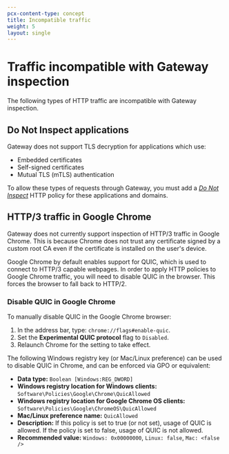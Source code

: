 ```yaml
---
pcx-content-type: concept
title: Incompatible traffic
weight: 5
layout: single
---
```


# Traffic incompatible with Gateway inspection

The following types of HTTP traffic are incompatible with Gateway inspection.

## Do Not Inspect applications

Gateway does not support TLS decryption for applications which use:

- Embedded certificates
- Self-signed certificates
- Mutual TLS (mTLS) authentication

To allow these types of requests through Gateway, you must add a [*Do Not Inspect*](/cloudflare-one/policies/filtering/http-policies/#do-not-inspect) HTTP policy for these applications and domains.

## HTTP/3 traffic in Google Chrome

Gateway does not currently support inspection of HTTP/3 traffic in Google Chrome. This is because Chrome does not trust any certificate signed by a custom root CA even if the certificate is installed on the user's device.

Google Chrome by default enables support for QUIC, which is used to connect to HTTP/3 capable webpages. In order to apply HTTP policies to Google Chrome traffic, you will need to disable QUIC in the browser. This forces the browser to fall back to HTTP/2.

### Disable QUIC in Google Chrome

To manually disable QUIC in the Google Chrome browser:

1. In the address bar, type: `chrome://flags#enable-quic`.
2. Set the **Experimental QUIC protocol** flag to `Disabled`.
3. Relaunch Chrome for the setting to take effect.

The following Windows registry key (or Mac/Linux preference) can be used to disable QUIC in Chrome, and can be enforced via GPO or equivalent:

- **Data type:** `Boolean [Windows:REG_DWORD]`
- **Windows registry location for Windows clients:** `Software\Policies\Google\Chrome\QuicAllowed`
- **Windows registry location for Google Chrome OS clients:** `Software\Policies\Google\ChromeOS\QuicAllowed`
- **Mac/Linux preference name:** `QuicAllowed`
- **Description:** If this policy is set to true (or not set), usage of QUIC is allowed. If the policy is set to false, usage of QUIC is not allowed.
- **Recommended value:** `Windows: 0x00000000`, `Linux: false`, `Mac: <false />`
